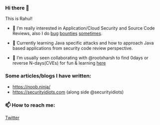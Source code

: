 ### Hi there 👋

This is Rahul! 

- 🔭 I’m really interested in Application/Cloud Security and Source Code Reviews, also I do [bug](https://bugcrowd.com/noob)  [bounties](https://hackerone.com/iamnoooob) [sometimes](https://app.cobalt.io/iamnoob). 

- 🌱 Currently learning Java specific attacks and how to approach Java based applications from security code review perspective.

- 👯 I’m usually seen collaborating with @rootxharsh to find 0days or reverse N-days(CVEs) for fun & learning [here](https://github.com/iamnoooob/CVE-Reverse/)

### Some articles/blogs I have written:
- https://noob.ninja/
- https://securityidiots.com (along side @securityidiots)

### 📫 How to reach me:

[Twitter](https://twitter.com/iamnoooob)

